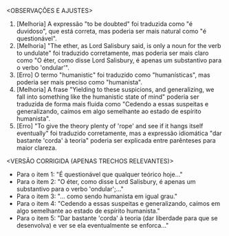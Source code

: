 <OBSERVAÇÕES E AJUSTES>
1. [Melhoria] A expressão "to be doubted" foi traduzida como "é duvidoso", que está correta, mas poderia ser mais natural como "é questionável".
2. [Melhoria] "The ether, as Lord Salisbury said, is only a noun for the verb to undulate" foi traduzido corretamente, mas poderia ser mais claro como "O éter, como disse Lord Salisbury, é apenas um substantivo para o verbo 'ondular'".
3. [Erro] O termo "humanistic" foi traduzido como "humanísticas", mas poderia ser mais preciso como "humanista".
4. [Melhoria] A frase "Yielding to these suspicions, and generalizing, we fall into something like the humanistic state of mind" poderia ser traduzida de forma mais fluida como "Cedendo a essas suspeitas e generalizando, caímos em algo semelhante ao estado de espírito humanista".
5. [Erro] "To give the theory plenty of 'rope' and see if it hangs itself eventually" foi traduzido corretamente, mas a expressão idiomática "dar bastante 'corda' à teoria" poderia ser explicada entre parênteses para maior clareza.

<VERSÃO CORRIGIDA (APENAS TRECHOS RELEVANTES)>
- Para o item 1: "É questionável que qualquer teórico hoje..."
- Para o item 2: "O éter, como disse Lord Salisbury, é apenas um substantivo para o verbo 'ondular';..."
- Para o item 3: "... como sendo humanista em igual grau."
- Para o item 4: "Cedendo a essas suspeitas e generalizando, caímos em algo semelhante ao estado de espírito humanista."
- Para o item 5: "Dar bastante 'corda' à teoria (dar liberdade para que se desenvolva) e ver se ela eventualmente se enforca..."